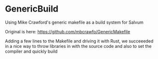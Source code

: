 # GenericBuild
Using Mike Crawford's generic makefile as a build system for Salvum

Original is here:
https://github.com/mbcrawfo/GenericMakefile

Adding a few lines to the Makefile and driving it with Rust, we succeeeded
in a nice way to throw libraries in with the source code and also to set the
compiler and quickly build

